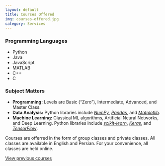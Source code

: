 ```yaml
---
layout: default
title: Courses Offered
img: courses-offered.jpg
category: Services
---
```

### Programming Languages
- Python
- Java
- JavaScript
- MATLAB
- C++
- C

### Subject Matters
- **Programming:** Levels are Basic (<q>Zero</q>), Intermediate, Advanced, and Master Class.
- **Data Analysis:** Python libraries include [*NumPy*](https://numpy.org), [*Pandas*](https://pandas.pydata.org), and [*Matplotlib*](https://matplotlib.org).
- **Machine Learning:** Classical ML algorithms, Artificial Neural Networks, and Deep Learning. Python libraries include [*scikit-learn*](https://scikit-learn.org), [*Keras*](https://keras.io), and [*TensorFlow*](https://www.tensorflow.org).

Courses are offerred in the form of group classes and private classes.
All classes are available in English and Persian.
For your convenience, all classes are held online.

<a href="{{ site.url }}/course-history">View previous courses</a>
